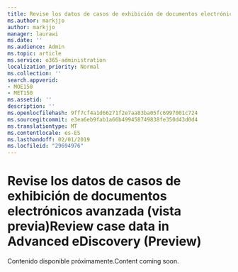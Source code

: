 ```yaml
---
title: Revise los datos de casos de exhibición de documentos electrónicos avanzada (vista previa)
ms.author: markjjo
author: markjjo
manager: laurawi
ms.date: ''
ms.audience: Admin
ms.topic: article
ms.service: o365-administration
localization_priority: Normal
ms.collection: ''
search.appverid:
- MOE150
- MET150
ms.assetid: ''
description: ''
ms.openlocfilehash: 9ff7cf4a1d66271f2e7aa83ba05fc6997001c724
ms.sourcegitcommit: e3ea6eb9fab1a66b499458749838fe350d43d0d4
ms.translationtype: MT
ms.contentlocale: es-ES
ms.lasthandoff: 02/01/2019
ms.locfileid: "29694976"
---
```

# <a name="review-case-data-in-advanced-ediscovery-preview"></a><span data-ttu-id="6b8d8-102">Revise los datos de casos de exhibición de documentos electrónicos avanzada (vista previa)</span><span class="sxs-lookup"><span data-stu-id="6b8d8-102">Review case data in Advanced eDiscovery (Preview)</span></span>

<span data-ttu-id="6b8d8-103">Contenido disponible próximamente.</span><span class="sxs-lookup"><span data-stu-id="6b8d8-103">Content coming soon.</span></span>